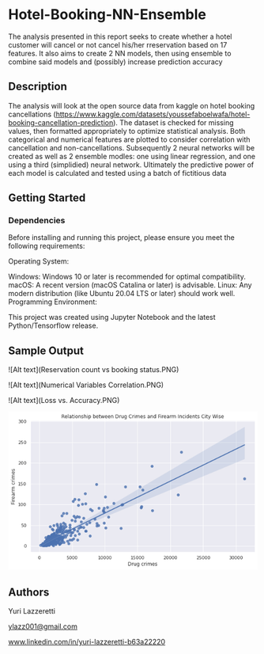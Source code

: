 # Hotel-Booking-NN-Ensemble

The analysis presented in this report seeks to create whether a hotel customer will cancel or not cancel his/her rreservation based on 17 features. It also aims to create 2 NN models, then using ensemble to combine said models and (possibly) increase prediction accuracy

## Description

The analysis will look at the open source data from kaggle on hotel booking cancellations (https://www.kaggle.com/datasets/youssefaboelwafa/hotel-booking-cancellation-prediction). The dataset is checked for missing values, then formatted appropriately to optimize statistical analysis. Both categorical and numerical features are plotted to consider correlation with cancellation and non-cancellations. Subsequently 2 neural networks will be created as well as 2 ensemble modles: one using linear regression, and one using a third (simplidied) neural network. Ultimately the predictive power of each model is calculated and tested using a batch of fictitious data

## Getting Started

### Dependencies

Before installing and running this project, please ensure you meet the following requirements:

Operating System:

Windows: Windows 10 or later is recommended for optimal compatibility.
macOS: A recent version (macOS Catalina or later) is advisable.
Linux: Any modern distribution (like Ubuntu 20.04 LTS or later) should work well.
Programming Environment:

This project was created using Jupyter Notebook and the latest Python/Tensorflow release.

## Sample Output
![Alt text](Reservation count vs booking status.PNG)

![Alt text](Numerical Variables Correlation.PNG)

![Alt text](Loss vs. Accuracy.PNG)

![Alt text](https://github.com/ylazz001/Project3-UK-CA/blob/main/Plot4.png)

## Authors

Yuri Lazzeretti

ylazz001@gmail.com

www.linkedin.com/in/yuri-lazzeretti-b63a22220
